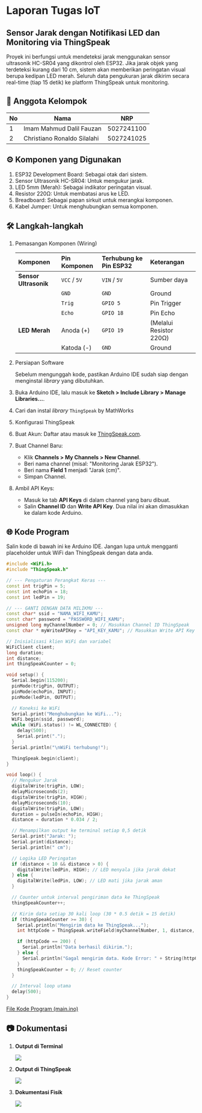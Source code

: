 # Laporan Tugas IoT
## Sensor Jarak dengan Notifikasi LED dan Monitoring via ThingSpeak
Proyek ini berfungsi untuk mendeteksi jarak menggunakan sensor ultrasonik HC-SR04 yang dikontrol oleh ESP32. Jika jarak objek yang terdeteksi kurang dari 10 cm, sistem akan memberikan peringatan visual berupa kedipan LED merah. Seluruh data pengukuran jarak dikirim secara real-time (tiap 15 detik) ke platform ThingSpeak untuk monitoring.

## 👥 Anggota Kelompok

| No | Nama                   | NRP         |
|----|------------------------|-------------|
| 1  | Imam Mahmud Dalil Fauzan     | 5027241100 |
| 2  | Christiano Ronaldo Silalahi| 5027241025         |

## ⚙️ Komponen yang Digunakan
1. ESP32 Development Board: Sebagai otak dari sistem.
2. Sensor Ultrasonik HC-SR04: Untuk mengukur jarak.
3. LED 5mm (Merah): Sebagai indikator peringatan visual.
4. Resistor 220Ω: Untuk membatasi arus ke LED.
5. Breadboard: Sebagai papan sirkuit untuk merangkai komponen.
6. Kabel Jumper: Untuk menghubungkan semua komponen.

## 🛠️ Langkah-langkah
1. Pemasangan Komponen (Wiring)

    | Komponen          | Pin Komponen | Terhubung ke Pin ESP32 | Keterangan                 |
    | :---------------- | :----------- | :--------------------- | :------------------------- |
    | **Sensor Ultrasonik** | `VCC` /  `5V`  | `VIN` / `5V`             | Sumber daya                |
    |                   | `GND`        | `GND`                  | Ground                     |
    |                   | `Trig`       | `GPIO 5`               | Pin Trigger                |
    |                   | `Echo`       | `GPIO 18`              | Pin Echo                   |
    | **LED Merah** | Anoda (+)    | `GPIO 19`              | (Melalui Resistor 220Ω)    |
    |                   | Katoda (-)   | `GND`                  | Ground                     |

2. Persiapan Software

    Sebelum mengunggah kode, pastikan Arduino IDE sudah siap dengan menginstal *library* yang dibutuhkan.
3. Buka Arduino IDE, lalu masuk ke **Sketch > Include Library > Manage Libraries...**.
4. Cari dan instal *library* `ThingSpeak` by MathWorks

5. Konfigurasi ThingSpeak
6. Buat Akun: Daftar atau masuk ke [ThingSpeak.com](https://thingspeak.com/).
7. Buat Channel Baru:
    - Klik **Channels > My Channels > New Channel**.
    - Beri nama channel (misal: "Monitoring Jarak ESP32").
    - Beri nama **Field 1** menjadi "Jarak (cm)".
    - Simpan Channel.
8. Ambil API Keys:
    - Masuk ke tab **API Keys** di dalam channel yang baru dibuat.
    - Salin **Channel ID** dan **Write API Key**. Dua nilai ini akan dimasukkan ke dalam kode Arduino.

## 🌐 Kode Program
Salin kode di bawah ini ke Arduino IDE. Jangan lupa untuk mengganti placeholder untuk WiFi dan ThingSpeak dengan data anda.

```cpp
#include <WiFi.h>
#include "ThingSpeak.h"

// --- Pengaturan Perangkat Keras ---
const int trigPin = 5;
const int echoPin = 18;
const int ledPin = 19;

// --- GANTI DENGAN DATA MILIKMU ---
const char* ssid = "NAMA_WIFI_KAMU";
const char* password = "PASSWORD_WIFI_KAMU";
unsigned long myChannelNumber = 0; // Masukkan Channel ID ThingSpeak
const char * myWriteAPIKey = "API_KEY_KAMU"; // Masukkan Write API Key

// Inisialisasi klien WiFi dan variabel
WiFiClient client;
long duration;
int distance;
int thingSpeakCounter = 0;

void setup() {
  Serial.begin(115200);
  pinMode(trigPin, OUTPUT);
  pinMode(echoPin, INPUT);
  pinMode(ledPin, OUTPUT);

  // Koneksi ke WiFi
  Serial.print("Menghubungkan ke WiFi...");
  WiFi.begin(ssid, password);
  while (WiFi.status() != WL_CONNECTED) {
    delay(500);
    Serial.print(".");
  }
  Serial.println("\nWiFi terhubung!");

  ThingSpeak.begin(client);
}

void loop() {
  // Mengukur Jarak
  digitalWrite(trigPin, LOW);
  delayMicroseconds(2);
  digitalWrite(trigPin, HIGH);
  delayMicroseconds(10);
  digitalWrite(trigPin, LOW);
  duration = pulseIn(echoPin, HIGH);
  distance = duration * 0.034 / 2;

  // Menampilkan output ke terminal setiap 0,5 detik
  Serial.print("Jarak: ");
  Serial.print(distance);
  Serial.println(" cm");

  // Logika LED Peringatan
  if (distance < 10 && distance > 0) {
    digitalWrite(ledPin, HIGH); // LED menyala jika jarak dekat
  } else {
    digitalWrite(ledPin, LOW); // LED mati jika jarak aman
  }

  // Counter untuk interval pengiriman data ke ThingSpeak
  thingSpeakCounter++;

  // Kirim data setiap 30 kali loop (30 * 0.5 detik = 15 detik)
  if (thingSpeakCounter >= 30) {
    Serial.println("Mengirim data ke ThingSpeak...");
    int httpCode = ThingSpeak.writeField(myChannelNumber, 1, distance, myWriteAPIKey);

    if (httpCode == 200) {
      Serial.println("Data berhasil dikirim.");
    } else {
      Serial.println("Gagal mengirim data. Kode Error: " + String(httpCode));
    }
    thingSpeakCounter = 0; // Reset counter
  }

  // Interval loop utama
  delay(500);
}
```
[File Kode Program (main.ino)](src/main.ino)
## 📷 Dokumentasi
1. **Output di Terminal**

   ![](src/ss-output-terminal.png)

2. **Output di ThingSpeak**
   
   ![](src/ss-output-thingspeak.png)

3. **Dokumentasi Fisik**
   
   ![](src/hasil-foto.jpg)
